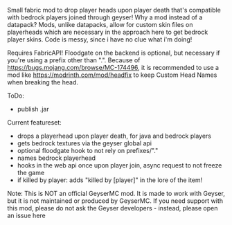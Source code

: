 Small fabric mod to drop player heads upon player death that's compatible with bedrock players joined through geyser!
Why a mod instead of a datapack? Mods, unlike datapacks, allow for custom skin files on playerheads which are necessary in the approach here to get bedrock player skins. Code is messy, since i have no clue what i'm doing!

Requires FabricAPI! Floodgate on the backend is optional, but necessary if you're using a prefix other than ".".
Because of https://bugs.mojang.com/browse/MC-174496, it is recommended to use a mod like https://modrinth.com/mod/headfix to keep Custom Head Names when breaking the head.

ToDo:
- publish .jar

Current featureset:
- drops a playerhead upon player death, for java and bedrock players
- gets bedrock textures via the geyser global api
- optional floodgate hook to not rely on prefixes/"."
- names bedrock playerhead
- hooks in the web api once upon player join, async request to not freeze the game
- if killed by player: adds "killed by [player]" in the lore of the item!



Note: This is NOT an official GeyserMC mod. It is made to work with Geyser, but it is not maintained or produced by GeyserMC. If you need support with this mod, please do not ask the Geyser developers - instead, please open an issue here
